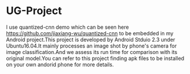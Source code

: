 # UG-Project

I use quantized-cnn demo which can be seen here https://github.com/jiaxiang-wu/quantized-cnn to be embedded in my Android project.This project is developed by Android Stduio 2.3 under Ubuntu16.04.It mainly processes an image shot by phone's camera for image classification.And we assess its run time for comparison with its original model.You can refer to this project finding apk files to be installed on your own andorid phone for more details.
